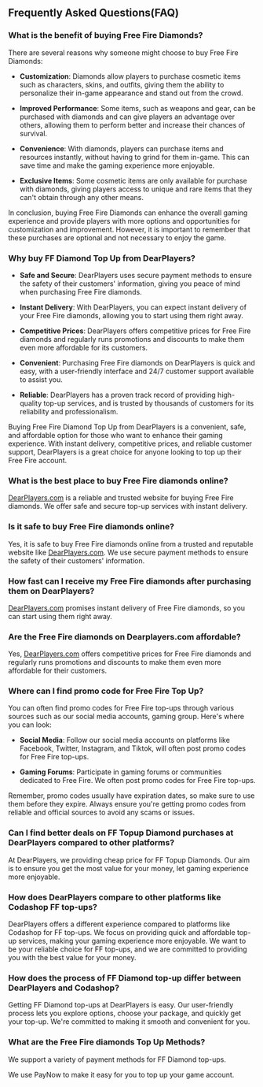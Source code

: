 ## Frequently Asked Questions(FAQ)

### What is the benefit of buying Free Fire Diamonds?
There are several reasons why someone might choose to buy Free Fire Diamonds:

- **Customization**: Diamonds allow players to purchase cosmetic items such as characters, skins, and outfits, giving them the ability to personalize their in-game appearance and stand out from the crowd.

- **Improved Performance**: Some items, such as weapons and gear, can be purchased with diamonds and can give players an advantage over others, allowing them to perform better and increase their chances of survival.

- **Convenience**: With diamonds, players can purchase items and resources instantly, without having to grind for them in-game. This can save time and make the gaming experience more enjoyable.

- **Exclusive Items**: Some cosmetic items are only available for purchase with diamonds, giving players access to unique and rare items that they can't obtain through any other means.

In conclusion, buying Free Fire Diamonds can enhance the overall gaming experience and provide players with more options and opportunities for customization and improvement. However, it is important to remember that these purchases are optional and not necessary to enjoy the game.

### Why buy FF Diamond Top Up from DearPlayers?

- **Safe and Secure**: DearPlayers uses secure payment methods to ensure the safety of their customers' information, giving you peace of mind when purchasing Free Fire diamonds.

- **Instant Delivery**: With DearPlayers, you can expect instant delivery of your Free Fire diamonds, allowing you to start using them right away.

- **Competitive Prices**: DearPlayers offers competitive prices for Free Fire diamonds and regularly runs promotions and discounts to make them even more affordable for its customers.

- **Convenient**: Purchasing Free Fire diamonds on DearPlayers is quick and easy, with a user-friendly interface and 24/7 customer support available to assist you.

- **Reliable**: DearPlayers has a proven track record of providing high-quality top-up services, and is trusted by thousands of customers for its reliability and professionalism.

Buying Free Fire Diamond Top Up from DearPlayers is a convenient, safe, and affordable option for those who want to enhance their gaming experience. With instant delivery, competitive prices, and reliable customer support, DearPlayers is a great choice for anyone looking to top up their Free Fire account.

### What is the best place to buy Free Fire diamonds online?
[DearPlayers.com](https://www.dearplayers.com) is a reliable and trusted website for buying Free Fire diamonds. We offer safe and secure top-up services with instant delivery.

### Is it safe to buy Free Fire diamonds online?
Yes, it is safe to buy Free Fire diamonds online from a trusted and reputable website like [DearPlayers.com](https://www.dearplayers.com). We use secure payment methods to ensure the safety of their customers' information.

### How fast can I receive my Free Fire diamonds after purchasing them on DearPlayers?
[DearPlayers.com](https://www.dearplayers.com) promises instant delivery of Free Fire diamonds, so you can start using them right away.

### Are the Free Fire diamonds on Dearplayers.com affordable?
Yes, [DearPlayers.com](https://www.dearplayers.com) offers competitive prices for Free Fire diamonds and regularly runs promotions and discounts to make them even more affordable for their customers.

### Where can I find promo code for Free Fire Top Up?
You can often find promo codes for Free Fire top-ups through various sources such as our social media accounts, gaming group. Here's where you can look:

- **Social Media**: Follow our social media accounts on platforms like Facebook, Twitter, Instagram, and Tiktok, will often post promo codes for Free Fire top-ups.

- **Gaming Forums**: Participate in gaming forums or communities dedicated to Free Fire. We often post promo codes for Free Fire top-ups.

Remember, promo codes usually have expiration dates, so make sure to use them before they expire. Always ensure you're getting promo codes from reliable and official sources to avoid any scams or issues.

### Can I find better deals on FF Topup Diamond purchases at DearPlayers compared to other platforms?
At DearPlayers, we providing cheap price for FF Topup Diamonds. Our aim is to ensure you get the most value for your money, let gaming experience more enjoyable.

### How does DearPlayers compare to other platforms like Codashop FF top-ups?
DearPlayers offers a different experience compared to platforms like Codashop for FF top-ups. We focus on providing quick and affordable top-up services, making your gaming experience more enjoyable. We want to be your reliable choice for FF top-ups, and we are committed to providing you with the best value for your money.

### How does the process of FF Diamond top-up differ between DearPlayers and Codashop?
Getting FF Diamond top-ups at DearPlayers is easy. Our user-friendly process lets you explore options, choose your package, and quickly get your top-up. We're committed to making it smooth and convenient for you.

### What are the Free Fire diamonds Top Up Methods?
We support a variety of payment methods for FF Diamond top-ups.

We use PayNow to make it easy for you to top up your game account.
